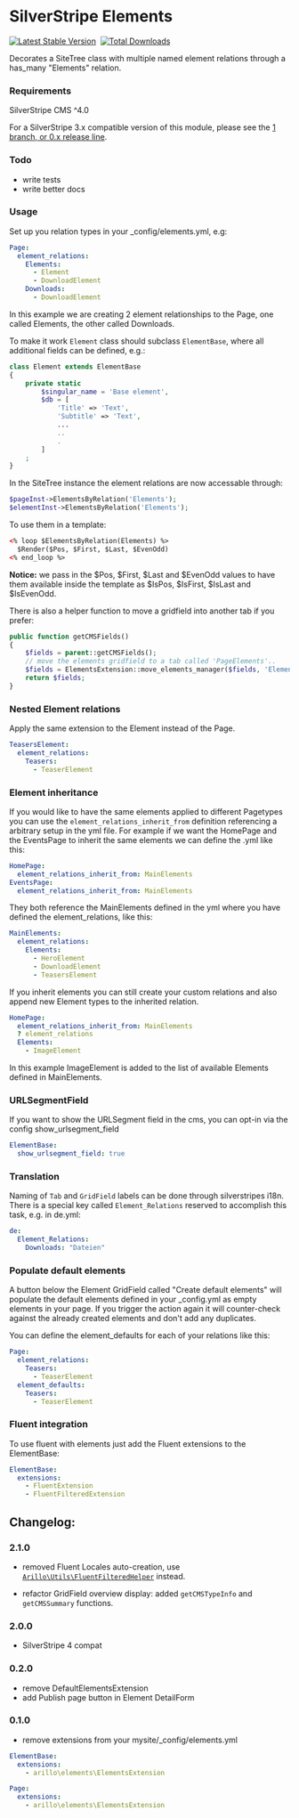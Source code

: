 # SilverStripe Elements

[![Latest Stable Version](https://poser.pugx.org/arillo/silverstripe-elements/v/stable?format=flat)](https://packagist.org/packages/arillo/silverstripe-elements)&nbsp;
[![Total Downloads](https://poser.pugx.org/arillo/silverstripe-elements/downloads?format=flat)](https://packagist.org/packages/arillo/silverstripe-elements)

Decorates a SiteTree class with multiple named element relations through a has_many "Elements" relation.

### Requirements

SilverStripe CMS ^4.0

For a SilverStripe 3.x compatible version of this module, please see the [1 branch, or 0.x release line](https://github.com/arillo/silverstripe-elements/tree/1.x).

### Todo

- write tests
- write better docs

### Usage

Set up you relation types in your \_config/elements.yml, e.g:

```yml
Page:
  element_relations:
    Elements:
      - Element
      - DownloadElement
    Downloads:
      - DownloadElement
```

In this example we are creating 2 element relationships to the Page, one called Elements, the other called Downloads.

To make it work `Element` class should subclass `ElementBase`, where all additional fields can be defined, e.g.:

```php
class Element extends ElementBase
{
    private static
        $singular_name = 'Base element',
        $db = [
            'Title' => 'Text',
            'Subtitle' => 'Text',
            ...
            ..
            .
        ]
    ;
}
```

In the SiteTree instance the element relations are now accessable through:

```php
$pageInst->ElementsByRelation('Elements');
$elementInst->ElementsByRelation('Elements');
```

To use them in a template:

```html
<% loop $ElementsByRelation(Elements) %>
  $Render($Pos, $First, $Last, $EvenOdd)
<% end_loop %>
```

**Notice:** we pass in the $Pos, $First, $Last and $EvenOdd values to have them available inside the template as $IsPos, $IsFirst, $IsLast and $IsEvenOdd.

There is also a helper function to move a gridfield into another tab if you prefer:

```php
public function getCMSFields()
{
    $fields = parent::getCMSFields();
    // move the elements gridfield to a tab called 'PageElements'..
    $fields = ElementsExtension::move_elements_manager($fields, 'Elements', 'Root.PageElements');
    return $fields;
}
```

### Nested Element relations

Apply the same extension to the Element instead of the Page.

```yml
TeasersElement:
  element_relations:
    Teasers:
      - TeaserElement
```

### Element inheritance

If you would like to have the same elements applied to different Pagetypes you can use the `element_relations_inherit_from` definition referencing a arbitrary setup in the yml file. For example if we want the HomePage and the EventsPage to inherit the same elements we can define the .yml like this:

```yml
HomePage:
  element_relations_inherit_from: MainElements
EventsPage:
  element_relations_inherit_from: MainElements
```

They both reference the MainElements defined in the yml where you have defined the element_relations, like this:

```yml
MainElements:
  element_relations:
    Elements:
      - HeroElement
      - DownloadElement
      - TeasersElement
```

If you inherit elements you can still create your custom relations and also append new Element types to the inherited relation.

```yml
HomePage:
  element_relations_inherit_from: MainElements
  ? element_relations
  Elements:
    - ImageElement
```

In this example ImageElement is added to the list of available Elements defined in MainElements.

### URLSegmentField

If you want to show the URLSegment field in the cms, you can opt-in via the config show_urlsegment_field

```yml
ElementBase:
  show_urlsegment_field: true
```

### Translation

Naming of `Tab` and `GridField` labels can be done through silverstripes i18n.
There is a special key called `Element_Relations` reserved to accomplish this task, e.g. in de.yml:

```yml
de:
  Element_Relations:
    Downloads: "Dateien"
```

### Populate default elements

A button below the Element GridField called "Create default elements" will populate the default elements defined in your \_config.yml as empty elements in your page. If you trigger the action again it will counter-check against the already created elements and don't add any duplicates.

You can define the element_defaults for each of your relations like this:

```yml
Page:
  element_relations:
    Teasers:
      - TeaserElement
  element_defaults:
    Teasers:
      - TeaserElement
```

### Fluent integration

To use fluent with elements just add the Fluent extensions to the ElementBase:

```yml
ElementBase:
  extensions:
    - FluentExtension
    - FluentFilteredExtension
```

## Changelog:

### 2.1.0

- removed Fluent Locales auto-creation, use [`Arillo\Utils\FluentFilteredHelper`](https://github.com/arillo/silverstripe-utils/blob/master/src/FluentFilteredHelper.php) instead.

- refactor GridField overview display: added `getCMSTypeInfo` and `getCMSSummary` functions.

### 2.0.0

- SilverStripe 4 compat

### 0.2.0

- remove DefaultElementsExtension
- add Publish page button in Element DetailForm

### 0.1.0

- remove extensions from your mysite/\_config/elements.yml

```yml
ElementBase:
  extensions:
    - arillo\elements\ElementsExtension

Page:
  extensions:
    - arillo\elements\ElementsExtension
```
